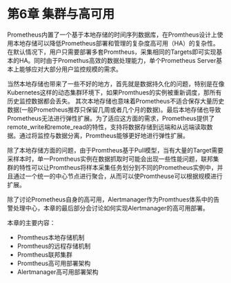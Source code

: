 # 第6章 集群与高可用

Prometheus内置了一个基于本地存储的时间序列数据库，在Promtheus设计上使用本地存储可以降低Prometheus部署和管理的复杂度高可用（HA）的复杂性。 在默认情况下，用户只需要部署多套Promtheus，采集相同的Targets即可实现基本的HA。同时由于Promethus高效的数据处理能力，单个Prometheus Server基本上能够应对大部分用户监控规模的需求。

当然本地存储也带来了一些不好的地方，首先就是数据持久化的问题，特别是在像Kubernetes这样的动态集群环境下，如果Promthues的实例被重新调度，那所有历史监控数据都会丢失。 其次本地存储也意味着Prometheus不适合保存大量历史数据(一般Prometheus推荐只保留几周或者几个月的数据)。最后本地存储也导致Prometheus无法进行弹性扩展。为了适应这方面的需求，Prometheus提供了remote_write和remote_read的特性，支持将数据存储到远端和从远端读取数据。通过将监控与数据分离，Promtheus能够更好地进行弹性扩展。

除了本地存储方面的问题，由于Promtheus基于Pull模型，当有大量的Target需要采样本时，单一Promtheus实例在数据抓取时可能会出现一些性能问题，联邦集群的特性可以让Promtheus将样本采集任务划分到不同的Prometheus实例中，并且通过一个统一的中心节点进行聚合，从而可以使Promtheuse可以根据规模进行扩展。

除了讨论Prometheus自身的高可用，Alertmanager作为Promthues体系中的告警处理中心，本章的最后部分会讨论如何实现Alertmanager的高可用部署。

本章的主要内容：
* Promtheus本地存储机制
* Promtheus的远程存储机制
* Promtheus联邦集群
* Promtheus高可用部署架构
* Alertmanager高可用部署架构
